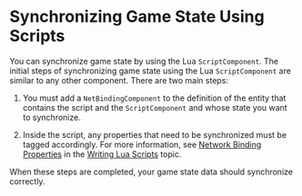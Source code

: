 # Synchronizing Game State Using Scripts<a name="network-synchronizing-game-state-using-scripts"></a>

You can synchronize game state by using the Lua `ScriptComponent`\. The initial steps of synchronizing game state using the Lua `ScriptComponent` are similar to any other component\. There are two main steps:

1. You must add a `NetBindingComponent` to the definition of the entity that contains the script and the `ScriptComponent` and whose state you want to synchronize\.

1. Inside the script, any properties that need to be synchronized must be tagged accordingly\. For more information, see [Network Binding Properties](lua-script-networking-binding.md) in the [Writing Lua Scripts](lua-scripting-intro.md) topic\.

When these steps are completed, your game state data should synchronize correctly\.